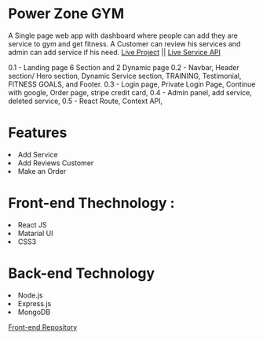 # Power Zone GYM
A Single page web app with dashboard where people can add they are service to gym and get fitness. A Customer can review his services and admin can add service if his need. 
<a href='https://power-zone-gym.web.app/'>Live Project</a> || <a href='https://tranquil-everglades-13091.herokuapp.com/'>Live Service API</a>

0.1 - Landing page 6 Section and 2 Dynamic page
0.2 - Navbar, Header section/ Hero section, Dynamic Service section, TRAINING, Testimonial, FITNESS GOALS, and Footer.
0.3 - Login page, Private Login Page, Continue with google, Order page, stripe credit card, 
0.4 -  Admin panel, add service, deleted service, 
0.5 - React Route, Context API, 

# Features
<li>Add Service </li>
<li>Add Reviews Customer</li>
<li>Make an Order</li>

# Front-end Thechnology :
<li>React JS </li>
<li>Matarial UI</li>
<li>CSS3</li>

# Back-end Technology
<li>Node.js</li>
<li>Express.js</li>
<li>MongoDB</li>

<a href='https://github.com/Niloy-Sumon/gym-fitness'>Front-end Repository</a>